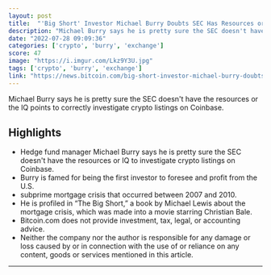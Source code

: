 ```yaml
---
layout: post
title:  "'Big Short' Investor Michael Burry Doubts SEC Has Resources or IQ to Investigate Crypto Listings on Coinbase Correctly."
description: "Michael Burry says he is pretty sure the SEC doesn't have the resources or the IQ points to correctly investigate crypto listings on Coinbase."
date: "2022-07-28 09:09:36"
categories: ['crypto', 'burry', 'exchange']
score: 47
image: "https://i.imgur.com/Lkz9Y3U.jpg"
tags: ['crypto', 'burry', 'exchange']
link: "https://news.bitcoin.com/big-short-investor-michael-burry-doubts-sec-has-resources-or-iq-to-investigate-crypto-listings-on-coinbase-correctly/"
---
```


Michael Burry says he is pretty sure the SEC doesn't have the resources or the IQ points to correctly investigate crypto listings on Coinbase.

## Highlights

- Hedge fund manager Michael Burry says he is pretty sure the SEC doesn't have the resources or IQ to investigate crypto listings on Coinbase.
- Burry is famed for being the first investor to foresee and profit from the U.S.
- subprime mortgage crisis that occurred between 2007 and 2010.
- He is profiled in “The Big Short,” a book by Michael Lewis about the mortgage crisis, which was made into a movie starring Christian Bale.
- Bitcoin.com does not provide investment, tax, legal, or accounting advice.
- Neither the company nor the author is responsible for any damage or loss caused by or in connection with the use of or reliance on any content, goods or services mentioned in this article.

---
